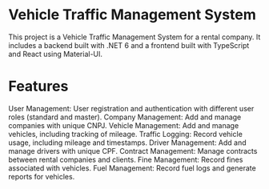 # Vehicle Traffic Management System

This project is a Vehicle Traffic Management System for a rental company. 
It includes a backend built with .NET 6 and a frontend built with TypeScript and React using Material-UI. 


# Features
User Management: User registration and authentication with different user roles (standard and master).
Company Management: Add and manage companies with unique CNPJ.
Vehicle Management: Add and manage vehicles, including tracking of mileage.
Traffic Logging: Record vehicle usage, including mileage and timestamps.
Driver Management: Add and manage drivers with unique CPF.
Contract Management: Manage contracts between rental companies and clients.
Fine Management: Record fines associated with vehicles.
Fuel Management: Record fuel logs and generate reports for vehicles.
